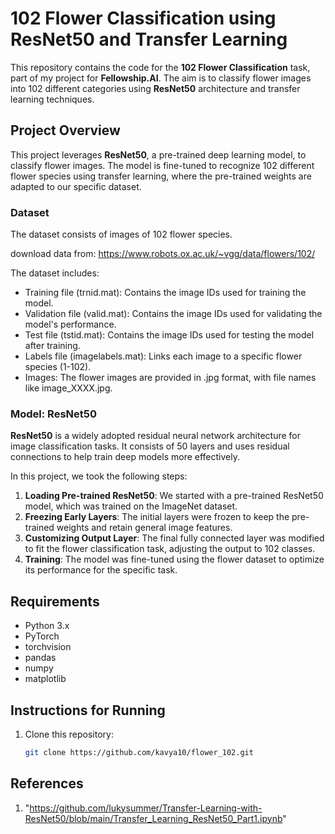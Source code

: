 # 102 Flower Classification using ResNet50 and Transfer Learning

This repository contains the code for the **102 Flower Classification** task, part of my project for **Fellowship.AI**. The aim is to classify flower images into 102 different categories using **ResNet50** architecture and transfer learning techniques.

## Project Overview

This project leverages **ResNet50**, a pre-trained deep learning model, to classify flower images. The model is fine-tuned to recognize 102 different flower species using transfer learning, where the pre-trained weights are adapted to our specific dataset.

### Dataset

The dataset consists of images of 102 flower species. 

download data from: https://www.robots.ox.ac.uk/~vgg/data/flowers/102/

The dataset includes:

- Training file (trnid.mat): Contains the image IDs used for training the model.
- Validation file (valid.mat): Contains the image IDs used for validating the model's performance.
- Test file (tstid.mat): Contains the image IDs used for testing the model after training.
- Labels file (imagelabels.mat): Links each image to a specific flower species (1-102).
- Images: The flower images are provided in .jpg format, with file names like image_XXXX.jpg.

### Model: ResNet50

**ResNet50** is a widely adopted residual neural network architecture for image classification tasks. It consists of 50 layers and uses residual connections to help train deep models more effectively.

In this project, we took the following steps:

1. **Loading Pre-trained ResNet50**: We started with a pre-trained ResNet50 model, which was trained on the ImageNet dataset.
2. **Freezing Early Layers**: The initial layers were frozen to keep the pre-trained weights and retain general image features.
3. **Customizing Output Layer**: The final fully connected layer was modified to fit the flower classification task, adjusting the output to 102 classes.
4. **Training**: The model was fine-tuned using the flower dataset to optimize its performance for the specific task.


## Requirements

- Python 3.x
- PyTorch
- torchvision
- pandas
- numpy
- matplotlib

## Instructions for Running

1. Clone this repository:
   ```bash
   git clone https://github.com/kavya10/flower_102.git

## References

1. "https://github.com/lukysummer/Transfer-Learning-with-ResNet50/blob/main/Transfer_Learning_ResNet50_Part1.ipynb"
